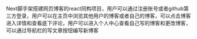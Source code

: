 Next脚手架搭建网页博客的react同构项目，用户可以通过注册账号或者github第三方登录，用户可以在主页中浏览其他用户的博客或者自己的博客，可以点击博客进入详情和查看底下评论，用户可以进入个人中心查看自己写的博客和更改博客，可以通过导航栏的写文章按钮编写新博客